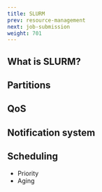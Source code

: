 ```yaml
---
title: SLURM
prev: resource-management
next: job-submission
weight: 701
---
```


## What is SLURM?

## Partitions

## QoS

## Notification system

## Scheduling

- Priority
- Aging
